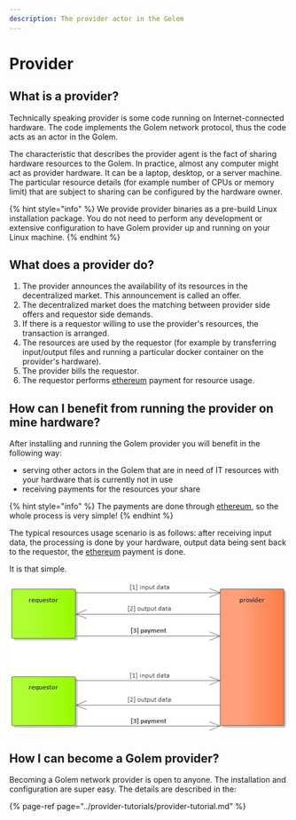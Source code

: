 ```yaml
---
description: The provider actor in the Golem
---
```


# Provider

## What is a provider?

Technically speaking provider is some code running on Internet-connected hardware. The code implements the Golem network protocol, thus the code acts as an actor in the Golem. 

The characteristic that describes the provider agent is the fact of sharing hardware resources to the Golem. In practice, almost any computer might act as provider hardware. It can be a laptop, desktop, or a server machine. The particular resource details \(for example number of CPUs or memory limit\) that are subject to sharing can be configured by the hardware owner.

{% hint style="info" %}
We provide provider binaries as a pre-build Linux installation package. You do not need to perform any development or extensive configuration to have Golem provider up and running on your Linux machine.
{% endhint %}

## What does a provider do?

1. The provider announces the availability of its resources in the decentralized market. This announcement is called an offer.
2. The decentralized market does the matching between provider side offers and requestor side demands.
3. If there is a requestor willing to use the provider's resources, the transaction is arranged.
4. The resources are used by the requestor \(for example by transferring input/output files and running a particular docker container on the provider's hardware\).
5. The provider bills the requestor.
6. The requestor performs [ethereum](https://ethereum.org/) payment for resource usage.

## How can I benefit from running the provider on mine hardware?

After installing and running the Golem provider you will benefit in the following way:

* serving other actors in the Golem that are in need of IT resources with your hardware that is currently not in use
* receiving payments for the resources your share

{% hint style="info" %}
The payments are done through [ethereum](https://ethereum.org/), so the whole process is very simple!
{% endhint %}

The typical resources usage scenario is as follows: after receiving input data, the processing is done by your hardware, output data being sent back to the requestor, the [ethereum](https://ethereum.org/) payment is done. 

It is that simple.

![Typical Golem use case](../.gitbook/assets/provider-tutorial-benefit.png)

## How I can become a Golem provider?

Becoming a Golem network provider is open to anyone. The installation and configuration are super easy. The details are described in the:

{% page-ref page="../provider-tutorials/provider-tutorial.md" %}




